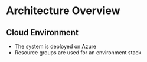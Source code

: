 # Architecture Overview

## Cloud Environment

- The system is deployed on Azure 
- Resource groups are used for an environment stack

